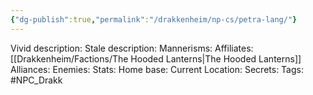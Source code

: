 ```yaml
---
{"dg-publish":true,"permalink":"/drakkenheim/np-cs/petra-lang/"}
---
```


Vivid description: 
Stale description: 
Mannerisms: 
Affiliates: [[Drakkenheim/Factions/The Hooded Lanterns\|The Hooded Lanterns]]
Alliances: 
Enemies: 
Stats: 
Home base: 
Current Location: 
Secrets: 
Tags: #NPC_Drakk 